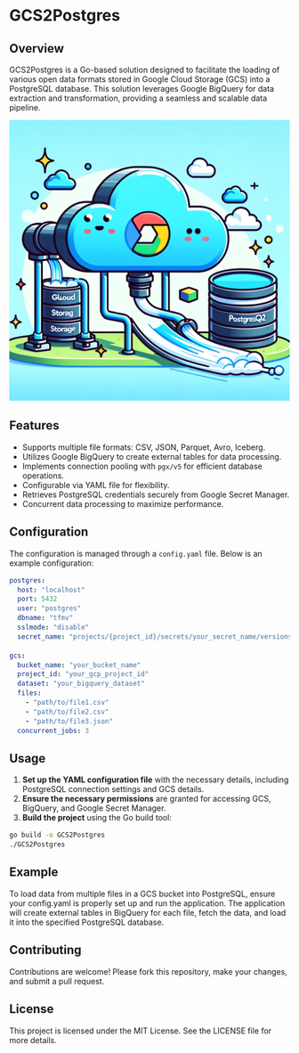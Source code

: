 # GCS2Postgres

## Overview

GCS2Postgres is a Go-based solution designed to facilitate the loading of various open data formats stored in Google Cloud Storage (GCS) into a PostgreSQL database. This solution leverages Google BigQuery for data extraction and transformation, providing a seamless and scalable data pipeline.

![GCS2Postgres](assets/GCS2Postgres.webp)

## Features

- Supports multiple file formats: CSV, JSON, Parquet, Avro, Iceberg.
- Utilizes Google BigQuery to create external tables for data processing.
- Implements connection pooling with `pgx/v5` for efficient database operations.
- Configurable via YAML file for flexibility.
- Retrieves PostgreSQL credentials securely from Google Secret Manager.
- Concurrent data processing to maximize performance.

## Configuration

The configuration is managed through a `config.yaml` file. Below is an example configuration:

```yaml
postgres:
  host: "localhost"
  port: 5432
  user: "postgres"
  dbname: "tfmv"
  sslmode: "disable"
  secret_name: "projects/{project_id}/secrets/your_secret_name/versions/latest"

gcs:
  bucket_name: "your_bucket_name"
  project_id: "your_gcp_project_id"
  dataset: "your_bigquery_dataset"
  files:
    - "path/to/file1.csv"
    - "path/to/file2.csv"
    - "path/to/file3.json"
  concurrent_jobs: 3
```

## Usage

1. **Set up the YAML configuration file** with the necessary details, including PostgreSQL connection settings and GCS details.
2. **Ensure the necessary permissions** are granted for accessing GCS, BigQuery, and Google Secret Manager.
3. **Build the project** using the Go build tool:
```bash
go build -o GCS2Postgres
./GCS2Postgres
```

## Example

To load data from multiple files in a GCS bucket into PostgreSQL, ensure your config.yaml is properly set up and run the application. The application will create external tables in BigQuery for each file, fetch the data, and load it into the specified PostgreSQL database.

## Contributing

Contributions are welcome! Please fork this repository, make your changes, and submit a pull request.

## License

This project is licensed under the MIT License. See the LICENSE file for more details.
